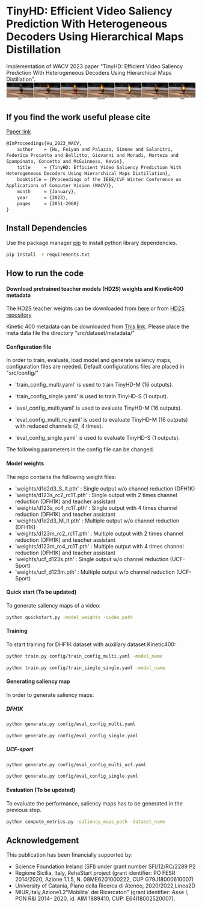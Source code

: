 # TinyHD: Efficient Video Saliency Prediction With Heterogeneous Decoders Using Hierarchical Maps Distillation
Implementation of WACV 2023 paper "TinyHD: Efficient Video Saliency Prediction With Heterogeneous Decoders Using Hierarchical Maps Distillation".
![](example1.gif)
## If you find the work useful please cite
[Paper link](https://openaccess.thecvf.com/content/WACV2023/papers/Hu_TinyHD_Efficient_Video_Saliency_Prediction_With_Heterogeneous_Decoders_Using_Hierarchical_WACV_2023_paper.pdf)

````
@InProceedings{Hu_2023_WACV,
    author    = {Hu, Feiyan and Palazzo, Simone and Salanitri, Federica Proietto and Bellitto, Giovanni and Moradi, Morteza and Spampinato, Concetto and McGuinness, Kevin},
    title     = {TinyHD: Efficient Video Saliency Prediction With Heterogeneous Decoders Using Hierarchical Maps Distillation},
    booktitle = {Proceedings of the IEEE/CVF Winter Conference on Applications of Computer Vision (WACV)},
    month     = {January},
    year      = {2023},
    pages     = {2051-2060}
}
````

## Install Dependencies

Use the package manager [pip](https://pip.pypa.io/en/stable/) to install python library dependencies.
```bash
pip install -r requirements.txt
```

## How to run the code
#### Download pretrained teacher models (HD2S) weights and Kinetic400 metadata
The HD2S teacher weights can be downloaded from [here](https://studentiunict-my.sharepoint.com/:u:/g/personal/uni307680_studium_unict_it/EVyDIERfwcdOnAF84v1b1VQBlDNxxhOdI-nAIafqwVV7Lg?download=1) or from [HD2S repository](https://github.com/perceivelab/hd2s)

Kinetic 400 metadata can be downloaded from [This link](https://drive.google.com/file/d/17B0KnCumwsJzWh7GcSVCRe_J5kUYi9tH/view?usp=share_link). Please place the meta data file the directory "src/dataset/metadata/"

#### Configuration file
In order to train, evaluate, load model and generate saliency maps, configuration files are needed. Default configurations files are placed in "src/config/"
+ 'train_config_multi.yaml' is used to train TinyHD-M (16 outputs).
+ 'train_config_single.yaml' is used to train TinyHD-S (1 output).

+ 'eval_config_multi.yaml' is used to evaluate TinyHD-M (16 outputs).
+ 'eval_config_multi_rc.yaml' is used to evaluate TinyHD-M (16 outputs) with reduced channels (2, 4 times).
+ 'eval_config_single.yaml' is used to evaluate TinyHD-S (1 outputs).

The following parameters in the config file can be changed.

#### Model weights
The repo contains the following weight files:
+ 'weights/d1d2d3_S_lt.pth' : Single output w/o channel reduction (DFH1K)
+ 'weights/d123s_rc2_rc1T.pth' : Single output with 2 times channel reduction (DFH1K) and teacher assistant
+ 'weights/d123s_rc4_rc1T.pth' : Single output with 4 times channel reduction (DFH1K) and teacher assistant
+ 'weights/d1d2d3_M_lt.pth' : Multiple output w/o channel reduction (DFH1K)
+ 'weights/d123m_rc2_rc1T.pth' : Multiple output with 2 times channel reduction (DFH1K) and teacher assistant
+ 'weights/d123m_rc4_rc1T.pth' : Multiple output with 4 times channel reduction (DFH1K) and teacher assistant
+ 'weights/ucf_d123s.pth' : Single output w/o channel reduction (UCF-Sport)
+ 'weights/ucf_d123m.pth' : Multiple output w/o channel reduction (UCF-Sport)

#### Quick start (To be updated)
To generate saliency maps of a video:
```bash
python quickstart.py -model_weights -video_path
```

#### Training
To start training for DHF1K dataset with auxillary dataset Kinetic400:
```bash
python train.py config/train_config_multi.yaml -model_name
```

```bash
python train.py config/train_single_single.yaml -model_name
```

#### Generating saliency map
In order to generate saliency maps:
##### DFH1K
```bash
python generate.py config/eval_config_multi.yaml
```

```bash
python generate.py config/eval_config_single.yaml
```
##### UCF-sport
```bash
python generate.py config/eval_config_multi_ucf.yaml
```

```bash
python generate.py config/eval_config_single.yaml
```

#### Evaluation (To be updated)
To evaluate the performance, saliency maps has to be generated in the previous step.
```bash
python compute_metrics.py -saliency_maps_path -dataset_name
```

## Acknowledgement
This publication has been financially supported by:
+ Science Foundation Ireland (SFI) under grant number SFI/12/RC/2289 P2
+ Regione Sicilia, Italy, RehaStart project (grant identifier: PO FESR 2014/2020, Azione 1.1.5, N. 08ME6201000222, CUP G79J18000610007)
+ University of Catania, Piano della Ricerca di Ateneo, 2020/2022,Linea2D
+ MIUR,Italy,Azione1.2“Mobilita` dei Ricercatori” (grant identifier: Asse I, PON R&I 2014- 2020, id. AIM 1889410, CUP: E64I18002520007).